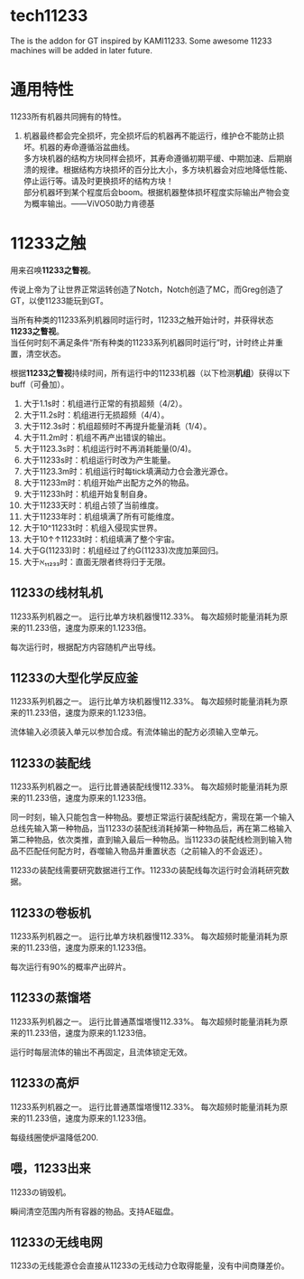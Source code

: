 # tech11233
The is the addon for GT inspired by KAMI11233. Some awesome 11233 machines will be added in later future.

# 通用特性
11233所有机器共同拥有的特性。
1. 机器最终都会完全损坏，完全损坏后的机器再不能运行，维护仓不能防止损坏。机器的寿命遵循浴盆曲线。  
多方块机器的结构方块同样会损坏，其寿命遵循初期平缓、中期加速、后期崩溃的规律。根据结构方块损坏的百分比大小，多方块机器会对应地降低性能、停止运行等。请及时更换损坏的结构方块！  
部分机器坏到某个程度后会boom。根据机器整体损坏程度实际输出产物会变为概率输出。——ViVO50助力肯德基


# 11233之触
用来召唤**11233之瞥视**。

传说上帝为了让世界正常运转创造了Notch，Notch创造了MC，而Greg创造了GT，以使11233能玩到GT。

当所有种类的11233系列机器同时运行时，11233之触开始计时，并获得状态**11233之瞥视**。  
当任何时刻不满足条件“所有种类的11233系列机器同时运行”时，计时终止并重置，清空状态。

根据**11233之瞥视**持续时间，所有运行中的11233机器（以下检测**机组**）获得以下buff（可叠加）。

1. 大于1.1s时：机组进行正常的有损超频（4/2）。
2. 大于11.2s时：机组进行无损超频（4/4）。
3. 大于112.3s时：机组超频时不再提升能量消耗（1/4）。
4. 大于11.2m时：机组不再产出错误的输出。
5. 大于1123.3s时：机组运行时不再消耗能量(0/4)。
6. 大于11233s时：机组运行时改为产生能量。
7. 大于1123.3m时：机组运行时每tick填满动力仓会激光源仓。
8. 大于11233m时：机组开始产出配方之外的物品。
9. 大于11233h时：机组开始复制自身。
10. 大于11233天时：机组占领了当前维度。
11. 大于11233年时：机组填满了所有可能维度。
12. 大于10^11233t时：机组入侵现实世界。
13. 大于10↑↑11233t时：机组填满了整个宇宙。
14. 大于G(11233)时：机组经过了约G(11233)次庞加莱回归。
15. 大于ℵ₁₁₂₃₃时：直面无限者终将归于无限。



## 11233の线材轧机
11233系列机器之一。
运行比单方块机器慢112.33%。
每次超频时能量消耗为原来的11.233倍，速度为原来的1.1233倍。

每次运行时，根据配方内容随机产出导线。

## 11233の大型化学反应釜
11233系列机器之一。
运行比单方块机器慢112.33%。
每次超频时能量消耗为原来的11.233倍，速度为原来的1.1233倍。

流体输入必须装入单元以参加合成。有流体输出的配方必须输入空单元。

## 11233の装配线
11233系列机器之一。
运行比普通装配线慢112.33%。
每次超频时能量消耗为原来的11.233倍，速度为原来的1.1233倍。

同一时刻，输入只能包含一种物品。要想正常运行装配线配方，需现在第一个输入总线先输入第一种物品，当11233の装配线消耗掉第一种物品后，再在第二格输入第二种物品，依次类推，直到输入最后一种物品。当11233の装配线检测到输入物品不匹配任何配方时，吞噬输入物品并重置状态（之前输入的不会返还）。

11233の装配线需要研究数据进行工作。11233の装配线每次运行时会消耗研究数据。


## 11233の卷板机
11233系列机器之一。
运行比单方块机器慢112.33%。
每次超频时能量消耗为原来的11.233倍，速度为原来的1.1233倍。

每次运行有90%的概率产出碎片。

## 11233の蒸馏塔
11233系列机器之一。
运行比普通蒸馏塔慢112.33%。
每次超频时能量消耗为原来的11.233倍，速度为原来的1.1233倍。

运行时每层流体的输出不再固定，且流体锁定无效。

## 11233の高炉
11233系列机器之一。
运行比普通蒸馏塔慢112.33%。
每次超频时能量消耗为原来的11.233倍，速度为原来的1.1233倍。

每级线圈使炉温降低200.

## 喂，11233出来
11233の销毁机。

瞬间清空范围内所有容器的物品。支持AE磁盘。

## 11233の无线电网

11233の无线能源仓会直接从11233の无线动力仓取得能量，没有中间商赚差价。

